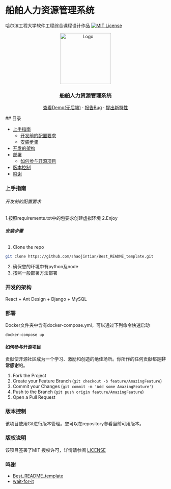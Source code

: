 # 船舶人力资源管理系统

哈尔滨工程大学软件工程综合课程设计作品
[![MIT License][license-shield]][license-url]

<p align="center">
  <a href="https://github.com/penguinway/Database_Course_Design/">
    <img src="https://image.penguinway.space/i/2024/06/15/666d97e35f08f.png" alt="Logo" width="160" height="160">
  </a>

  <h3 align="center">船舶人力资源管理系统</h3>
  <p align="center">
    <a href="http://ship.penguinway.space">查看Demo(无后端)</a>
    ·
    <a href="https://github.com/penguinway/Database_Course_Design/issues">报告Bug</a>
    ·
    <a href="https://github.com/penguinway/Database_Course_Design/issues">提出新特性</a>
  </p>
## 目录

- [上手指南](#上手指南)
  - [开发前的配置要求](#开发前的配置要求)
  - [安装步骤](#安装步骤)
- [开发的架构](#开发的架构)
- [部署](#部署)
  - [如何参与开源项目](#如何参与开源项目)
- [版本控制](#版本控制)
- [鸣谢](#鸣谢)

### 上手指南

###### 开发前的配置要求

1.按照requirements.txt中的包要求创建虚拟环境
2.Enjoy

###### **安装步骤**
1. Clone the repo

```sh
git clone https://github.com/shaojintian/Best_README_template.git
```
2. 确保您的环境中有python及node
3. 按照一般部署方法部署
### 开发的架构 

React + Ant Design + Django + MySQL

### 部署

Docker文件夹中含有docker-compose.yml，可以通过下列命令快速启动

```shell
docker-compose up
```



#### 如何参与开源项目

贡献使开源社区成为一个学习、激励和创造的绝佳场所。你所作的任何贡献都是**非常感谢**的。


1. Fork the Project
2. Create your Feature Branch (`git checkout -b feature/AmazingFeature`)
3. Commit your Changes (`git commit -m 'Add some AmazingFeature'`)
4. Push to the Branch (`git push origin feature/AmazingFeature`)
5. Open a Pull Request



### 版本控制

该项目使用Git进行版本管理。您可以在repository参看当前可用版本。

### 版权说明

该项目签署了MIT 授权许可，详情请参阅 [LICENSE](https://github.com/penguinway/Database_Course_Design/blob/master/LICENSE)

### 鸣谢


- [Best_README_template](https://github.com/shaojintian/Best_README_template)
- [wait-for-it](https://github.com/vishnubob/wait-for-it)

<!-- links -->

[license-shield]: https://img.shields.io/github/license/shaojintian/Best_README_template.svg?style=flat-square
[license-url]: https://github.com/shaojintian/Best_README_template/blob/master/LICENSE.txt
